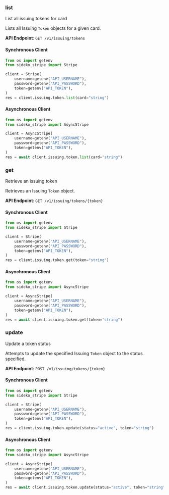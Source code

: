 
### list <a name="list"></a>
List all issuing tokens for card

<p>Lists all Issuing <code>Token</code> objects for a given card.</p>

**API Endpoint**: `GET /v1/issuing/tokens`

#### Synchronous Client

```python
from os import getenv
from sideko_stripe import Stripe

client = Stripe(
    username=getenv("API_USERNAME"),
    password=getenv("API_PASSWORD"),
    token=getenv("API_TOKEN"),
)
res = client.issuing.token.list(card="string")
```

#### Asynchronous Client

```python
from os import getenv
from sideko_stripe import AsyncStripe

client = AsyncStripe(
    username=getenv("API_USERNAME"),
    password=getenv("API_PASSWORD"),
    token=getenv("API_TOKEN"),
)
res = await client.issuing.token.list(card="string")
```

### get <a name="get"></a>
Retrieve an issuing token

<p>Retrieves an Issuing <code>Token</code> object.</p>

**API Endpoint**: `GET /v1/issuing/tokens/{token}`

#### Synchronous Client

```python
from os import getenv
from sideko_stripe import Stripe

client = Stripe(
    username=getenv("API_USERNAME"),
    password=getenv("API_PASSWORD"),
    token=getenv("API_TOKEN"),
)
res = client.issuing.token.get(token="string")
```

#### Asynchronous Client

```python
from os import getenv
from sideko_stripe import AsyncStripe

client = AsyncStripe(
    username=getenv("API_USERNAME"),
    password=getenv("API_PASSWORD"),
    token=getenv("API_TOKEN"),
)
res = await client.issuing.token.get(token="string")
```

### update <a name="update"></a>
Update a token status

<p>Attempts to update the specified Issuing <code>Token</code> object to the status specified.</p>

**API Endpoint**: `POST /v1/issuing/tokens/{token}`

#### Synchronous Client

```python
from os import getenv
from sideko_stripe import Stripe

client = Stripe(
    username=getenv("API_USERNAME"),
    password=getenv("API_PASSWORD"),
    token=getenv("API_TOKEN"),
)
res = client.issuing.token.update(status="active", token="string")
```

#### Asynchronous Client

```python
from os import getenv
from sideko_stripe import AsyncStripe

client = AsyncStripe(
    username=getenv("API_USERNAME"),
    password=getenv("API_PASSWORD"),
    token=getenv("API_TOKEN"),
)
res = await client.issuing.token.update(status="active", token="string")
```
